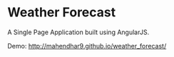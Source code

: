 # Weather Forecast

A Single Page Application built using AngularJS.

Demo: http://mahendhar9.github.io/weather_forecast/

